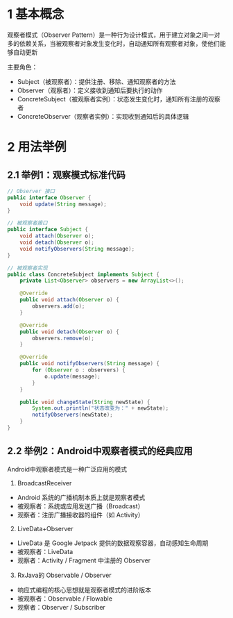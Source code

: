 # 1 基本概念  

观察者模式（Observer Pattern）是一种行为设计模式，用于建立对象之间一对多的依赖关系，当被观察者对象发生变化时，自动通知所有观察者对象，使他们能够自动更新  

主要角色：   
- Subject（被观察者）：提供注册、移除、通知观察者的方法  
- Observer（观察者）：定义接收到通知后要执行的动作  
- ConcreteSubject（被观察者实例）：状态发生变化时，通知所有注册的观察者  
- ConcreteObserver（观察者实例）：实现收到通知后的具体逻辑  

# 2 用法举例  

## 2.1 举例1：观察模式标准代码

```java
// Observer 接口
public interface Observer {
    void update(String message);
}

// 被观察者接口
public interface Subject {
    void attach(Observer o);
    void detach(Observer o);
    void notifyObservers(String message);
}

// 被观察者实现
public class ConcreteSubject implements Subject {
    private List<Observer> observers = new ArrayList<>();

    @Override
    public void attach(Observer o) {
        observers.add(o);
    }

    @Override
    public void detach(Observer o) {
        observers.remove(o);
    }

    @Override
    public void notifyObservers(String message) {
        for (Observer o : observers) {
            o.update(message);
        }
    }

    public void changeState(String newState) {
        System.out.println("状态改变为：" + newState);
        notifyObservers(newState);
    }
}
```


## 2.2 举例2：Android中观察者模式的经典应用  

Android中观察者模式是一种广泛应用的模式  

1. BroadcastReceiver

- Android 系统的广播机制本质上就是观察者模式   
- 被观察者：系统或应用发送广播（Broadcast）  
- 观察者：注册广播接收器的组件（如 Activity）  

2. LiveData+Observer  

- LiveData 是 Google Jetpack 提供的数据观察容器，自动感知生命周期  
- 被观察者：LiveData  
- 观察者：Activity / Fragment 中注册的 Observer  

3. RxJava的 Observable / Observer

- 响应式编程的核心思想就是观察者模式的进阶版本  
- 被观察者：Observable / Flowable   
- 观察者：Observer / Subscriber
